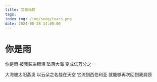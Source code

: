 ```yaml
---
title: 文章标题
tags: 
index_img: /img/song/tears.png
date: 2024-08-28 14:00:00
---
```


# 你是雨

你是雨
被我装进眼泪
坠落大海
变成亿万分之一

大海被太阳蒸发
以云朵之名挂在天空
它流到西伯利亚
就能够再次回到我肩膀